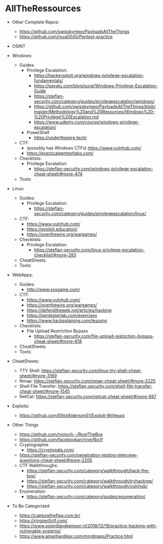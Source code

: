 # AllTheRessources

- Other Complete Repos:
  - https://github.com/swisskyrepo/PayloadsAllTheThings
  - https://github.com/roya0045/Pentest-practice
  
- OSINT


- Windows:
  - Guides:
    - Privilege Escalation:
      - https://hackersploit.org/windows-privilege-escalation-fundamentals/
      - https://payatu.com/blog/suraj/Windows-Privilege-Escalation-Guide
      - https://steflan-security.com/category/guides/privilegeescalation/windows/
      - https://github.com/swisskyrepo/PayloadsAllTheThings/blob/master/Methodology%20and%20Resources/Windows%20-%20Privilege%20Escalation.md
      - https://www.udemy.com/course/windows-privilege-escalation/
    - PowerShell
      - https://underthewire.tech/
  - CTF:
    - (possibly has Windows CTFs) https://www.vulnhub.com/
    - https://practicalpentestlabs.com/
  - Checklists:
    - Privilege Escalation:
      - https://steflan-security.com/windows-privilege-escalation-cheat-sheet/#more-474
  - Tools:

- Linux:
  - Guides:
    - Privilege Escalation:
      - https://steflan-security.com/category/guides/privilegeescalation/linux/
  - CTF:
    - https://www.vulnhub.com/
    - https://exploit.education/
    - https://overthewire.org/wargames/
  - Checklists:
    - Privilege Escalation:
      - https://steflan-security.com/linux-privilege-escalation-checklist/#more-283
  - CheatSheets:
  - Tools:
  
- WebApps:
  - Guides:
    - http://www.xssgame.com/
  - CTF:
    - https://www.vulnhub.com/
    - https://overthewire.org/wargames/
    - https://defendtheweb.net/articles/hacking
    - https://pentesterlab.com/exercises
    - https://www.hacksplaining.com/lessons
  - Checklists:
    - File Upload Restriction Bypass 
      - https://steflan-security.com/file-upload-restriction-bypass-cheat-sheet/#more-618
  - CheatSheets:
  - Tools:
  
- CheatSheets:
  - TTY Shell: https://steflan-security.com/linux-tty-shell-cheat-sheet/#more-3169
  - Nmap: https://steflan-security.com/nmap-cheat-sheet/#more-2225
  - Shell File Transfer: https://steflan-security.com/shell-file-transfer-cheat-sheet/#more-1545
  - NetCat: https://steflan-security.com/netcat-cheat-sheet/#more-887
  
- Exploits:
  - https://github.com/ElliotAlderson51/Exploit-Writeups
 
- Other Things
  - https://github.com/moloch--/RootTheBox
  - https://github.com/facebookarchive/fbctf
  - Cryptographie
    - https://cryptopals.com/
  - https://steflan-security.com/penetration-testing-interview-questions-cheat-sheet/#more-2205
  - CTF Walkthroughs:
    - https://steflan-security.com/category/walkthrough/hack-the-box/
    - https://steflan-security.com/category/walkthrough/tryhackme/
    - https://steflan-security.com/category/walkthrough/vulnhub/
  - Enumeration:
    - https://steflan-security.com/category/guides/enumeration/

- To Be Categorized
  - https://capturetheflag.com.br/
  - https://ringzer0ctf.com/
  - https://www.sjoerdlangkemper.nl/2018/12/19/practice-hacking-with-vulnerable-systems/
  - https://www.amanhardikar.com/mindmaps/Practice.html
  

